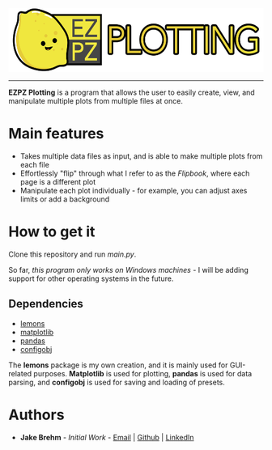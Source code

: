 <p align="center">
  <img src="https://github.com/jakebrehm/ezpz-plotting/blob/master/Assets/logo.png" width="558" height="126" alt="EZPZ Plotting Logo"/>
</p>

-----------------

**EZPZ Plotting** is a program that allows the user to easily create, view, and manipulate multiple plots from multiple files at once.

# Main features

- Takes multiple data files as input, and is able to make multiple plots from each file
- Effortlessly "flip" through what I refer to as the *Flipbook*, where each page is a different plot
- Manipulate each plot individually - for example, you can adjust axes limits or add a background

# How to get it

Clone this repository and run *main.py*.

So far, *this program only works on Windows machines* - I will be adding support for other operating systems in the future.

## Dependencies

- [lemons](https://github.com/jakebrehm/lemons)
- [matplotlib](https://github.com/matplotlib/matplotlib)
- [pandas](https://github.com/pandas-dev/pandas)
- [configobj](https://github.com/DiffSK/configobj)

The **lemons** package is my own creation, and it is mainly used for GUI-related purposes. **Matplotlib** is used for plotting, **pandas** is used for data parsing, and **configobj** is used for saving and loading of presets.

# Authors
- **Jake Brehm** - *Initial Work* - [Email](mailto:mail@jakebrehm.com) | [Github](http://github.com/jakebrehm) | [LinkedIn](http://linkedin.com/in/jacobbrehm)